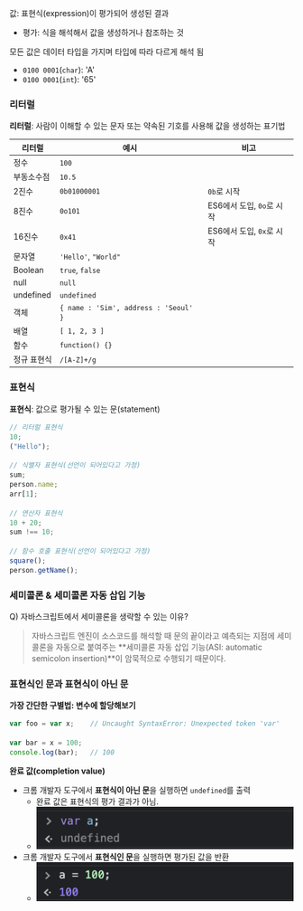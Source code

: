 값: 표현식(expression)이 평가되어 생성된 결과

- 평가: 식을 해석해서 값을 생성하거나 참조하는 것

모든 값은 데이터 타입을 가지며 타입에 따라 다르게 해석 됨

- `0100 0001`(`char`): 'A'
- `0100 0001`(`int`): '65'

### 리터럴

**리터럴**: 사람이 이해할 수 있는 문자 또는 약속된 기호를 사용해 값을 생성하는 표기법

| 리터럴      | 예시                                  | 비고                      |
| ----------- | ------------------------------------- | ------------------------- |
| 정수        | `100`                                 |                           |
| 부동소수점  | `10.5`                                |                           |
| 2진수       | `0b01000001`                          | `0b`로 시작               |
| 8진수       | `0o101`                               | ES6에서 도입, `0o`로 시작 |
| 16진수      | `0x41`                                | ES6에서 도입, `0x`로 시작 |
| 문자열      | `'Hello'`, `"World"`                  |                           |
| Boolean     | `true`, `false`                       |                           |
| null        | `null`                                |                           |
| undefined   | `undefined`                           |                           |
| 객체        | `{ name : 'Sim', address : 'Seoul' }` |                           |
| 배열        | `[ 1, 2, 3 ]`                         |                           |
| 함수        | `function() {}`                       |                           |
| 정규 표현식 | `/[A-Z]+/g`                           |                           |

### 표현식

**표현식**: 값으로 평가될 수 있는 문(statement)

```js
// 리터럴 표현식
10;
("Hello");

// 식별자 표현식(선언이 되어있다고 가정)
sum;
person.name;
arr[1];

// 연산자 표현식
10 + 20;
sum !== 10;

// 함수 호출 표현식(선언이 되어있다고 가정)
square();
person.getName();
```

### 세미콜론 & 세미콜론 자동 삽입 기능

Q) 자바스크립트에서 세미콜론을 생략할 수 있는 이유?

> 자바스크립트 엔진이 소스코드를 해석할 때 문의 끝이라고 예측되는 지점에 세미콜론을 자동으로 붙여주는
> **세미콜론 자동 삽입 기능(ASI: automatic semicolon insertion)**이 암묵적으로 수행되기 때문이다.

### 표현식인 문과 표현식이 아닌 문

**가장 간단한 구별법: 변수에 할당해보기**

```js
var foo = var x;    // Uncaught SyntaxError: Unexpected token 'var'

var bar = x = 100;
console.log(bar);   // 100
```

**완료 값(completion value)**

- 크롬 개발자 도구에서 **표현식이 아닌 문**을 실행하면 `undefined`를 출력
  - 완료 값은 표현식의 평가 결과가 아님.
  - ![표현식이_아닌_문의_반환.png](표현식이_아닌_문의_반환.png)
- 크롬 개발자 도구에서 **표현식인 문**을 실행하면 평가된 값을 반환
  - ![표현식인_문의_반환.png](표현식인_문의_반환.png)
